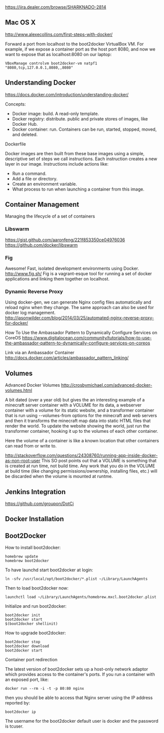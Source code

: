 

https://jira.dealer.com/browse/SHARKNADO-2814


## Mac OS X

http://www.alexecollins.com/first-steps-with-docker/

Forward a port from localhost to the boot2docker VirtualBox VM.  For example,
if we expose a container port as the host port 8080, and now we want to expose
that as localhost:8080 on our laptop:

    VBoxManage controlvm boot2docker-vm natpf1 "8080,tcp,127.0.0.1,8080,,8080"


## Understanding Docker

https://docs.docker.com/introduction/understanding-docker/

Concepts:

- Docker image: build.  A read-only template.
- Docker registry: distribute.  public and private stores of images, like Docker Hub.
- Docker container: run.  Containers can be run, started, stopped, moved, and deleted.

Dockerfile

Docker images are then built from these base images using a simple, descriptive set of steps we call instructions. Each instruction creates a new layer in our image. Instructions include actions like:

- Run a command.
- Add a file or directory.
- Create an environment variable.
- What process to run when launching a container from this image.


## Container Management

Managing the lifecycle of a set of containers

### Libswarm

https://gist.github.com/aaronfeng/221f853350ce04976036
https://github.com/docker/libswarm


### Fig

Awesome!
Fast, isolated development environments using Docker.
http://www.fig.sh/
Fig is a vagrant-esque tool for running a set of docker applications and linking them together on localhost.

### Dynamic Reverse Proxy

Using docker-gen, we can generate Nginx config files automatically and reload nginx when they change. The same approach can also be used for docker log management.
http://jasonwilder.com/blog/2014/03/25/automated-nginx-reverse-proxy-for-docker/

How To Use the Ambassador Pattern to Dynamically Configure Services on CoreOS
https://www.digitalocean.com/community/tutorials/how-to-use-the-ambassador-pattern-to-dynamically-configure-services-on-coreos

Link via an Ambassador Container
http://docs.docker.com/articles/ambassador_pattern_linking/


## Volumes

Advanced Docker Volumes
http://crosbymichael.com/advanced-docker-volumes.html

A bit dated (over a year old) but gives the an interesting example of a
minecraft server container with a VOLUME for its data, a webserver container
with a volume for its static website, and a transformer container that is
run using --volumes-from options for the minecraft and web servers and then
it transforms the minecraft map data into static HTML files that render the
world.  To update the website showing the world, just run the transformer
container, hooking it up to the volumes of each other container.

Here the volume of a container is like a known location that other containers
can read from or write to. 

http://stackoverflow.com/questions/24308760/running-app-inside-docker-as-non-root-user
This SO post points out that a VOLUME is something that is created at run time,
not build time.  Any work that you do in the VOLUME at build time (like
changing permissions/ownership, installing files, etc.) will be discarded when
the volume is mounted at runtme.


## Jenkins Integration

https://github.com/groupon/DotCi


## Docker Installation

## Boot2Docker

How to install boot2docker:

    homebrew update
    homebrew boot2docker

To have launchd start boot2docker at login:

    ln -sfv /usr/local/opt/boot2docker/*.plist ~/Library/LaunchAgents

Then to load boot2docker now:

    launchctl load ~/Library/LaunchAgents/homebrew.mxcl.boot2docker.plist

Initialize and run boot2docker:

    boot2docker init
    boot2docker start
    $(boot2docker shellinit)

How to upgrade boot2docker:

    boot2docker stop
    boot2docker download
    boot2docker start

Container port redirection

The latest version of boot2docker sets up a host-only network adaptor which
provides access to the container's ports.  If you run a container with an exposed port, like:

    docker run --rm -i -t -p 80:80 nginx

then you should be able to access that Nginx server using the IP address reported by:

    boot2docker ip

The username for the boot2docker default user is docker and the password is tcuser.




